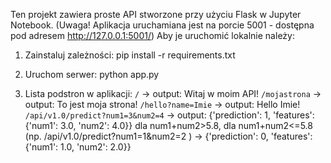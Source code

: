 Ten projekt zawiera proste API stworzone przy użyciu Flask w Jupyter Notebook. (Uwaga! Aplikacja uruchamiana jest na porcie 5001 - dostępna pod adresem http://127.0.0.1:5001/)
Aby je uruchomić lokalnie należy:

1. Zainstaluj zależności:
pip install -r requirements.txt

2. Uruchom serwer:
python app.py

3. Lista podstron w aplikacji:
`/` -> output: Witaj w moim API!
`/mojastrona` -> output: To jest moja strona!
`/hello?name=Imie` -> output: Hello Imie!
`/api/v1.0/predict?num1=3&num2=4` -> output: {'prediction': 1, 'features': {'num1': 3.0, 'num2': 4.0}} dla num1+num2>5.8, dla num1+num2<=5.8 (np. /api/v1.0/predict?num1=1&num2=2 ) -> {'prediction': 0, 'features': {'num1': 1.0, 'num2': 2.0}}
